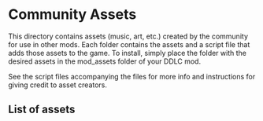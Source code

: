 # Community Assets

This directory contains assets (music, art, etc.) created by the community for use in other mods. Each folder contains the assets and a script file that adds those assets to the game. To install, simply place the folder with the desired assets in the mod_assets folder of your DDLC mod.

See the script files accompanying the files for more info and instructions for giving credit to asset creators.

## List of assets

